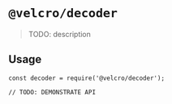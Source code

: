# `@velcro/decoder`

> TODO: description

## Usage

```
const decoder = require('@velcro/decoder');

// TODO: DEMONSTRATE API
```
